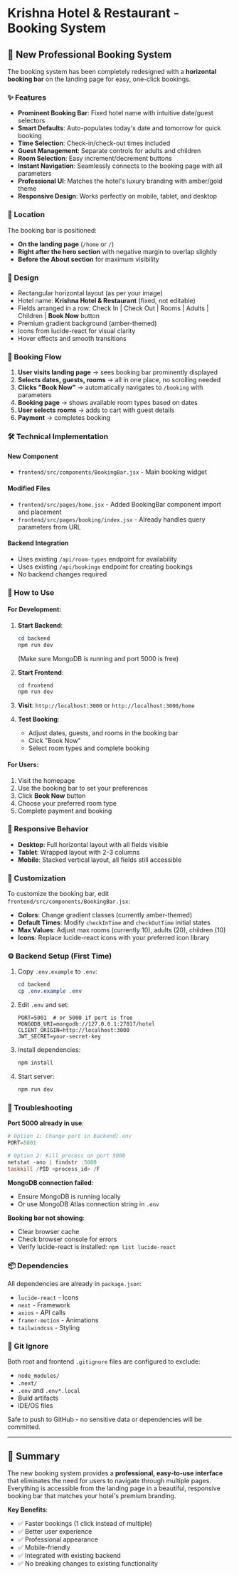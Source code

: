 # Krishna Hotel & Restaurant - Booking System

## 🎯 New Professional Booking System

The booking system has been completely redesigned with a **horizontal booking bar** on the landing page for easy, one-click bookings.

### ✨ Features

- **Prominent Booking Bar**: Fixed hotel name with intuitive date/guest selectors
- **Smart Defaults**: Auto-populates today's date and tomorrow for quick booking
- **Time Selection**: Check-in/check-out times included
- **Guest Management**: Separate controls for adults and children
- **Room Selection**: Easy increment/decrement buttons
- **Instant Navigation**: Seamlessly connects to the booking page with all parameters
- **Professional UI**: Matches the hotel's luxury branding with amber/gold theme
- **Responsive Design**: Works perfectly on mobile, tablet, and desktop

### 📍 Location

The booking bar is positioned:
- **On the landing page** (`/home` or `/`)
- **Right after the hero section** with negative margin to overlap slightly
- **Before the About section** for maximum visibility

### 🎨 Design

- Rectangular horizontal layout (as per your image)
- Hotel name: **Krishna Hotel & Restaurant** (fixed, not editable)
- Fields arranged in a row: Check In | Check Out | Rooms | Adults | Children | **Book Now** button
- Premium gradient background (amber-themed)
- Icons from lucide-react for visual clarity
- Hover effects and smooth transitions

### 🔄 Booking Flow

1. **User visits landing page** → sees booking bar prominently displayed
2. **Selects dates, guests, rooms** → all in one place, no scrolling needed
3. **Clicks "Book Now"** → automatically navigates to `/booking` with parameters
4. **Booking page** → shows available room types based on dates
5. **User selects rooms** → adds to cart with guest details
6. **Payment** → completes booking

### 🛠️ Technical Implementation

#### New Component
- `frontend/src/components/BookingBar.jsx` - Main booking widget

#### Modified Files
- `frontend/src/pages/home.jsx` - Added BookingBar component import and placement
- `frontend/src/pages/booking/index.jsx` - Already handles query parameters from URL

#### Backend Integration
- Uses existing `/api/room-types` endpoint for availability
- Uses existing `/api/bookings` endpoint for creating bookings
- No backend changes required

### 🚀 How to Use

#### For Development:

1. **Start Backend**:
   ```powershell
   cd backend
   npm run dev
   ```
   (Make sure MongoDB is running and port 5000 is free)

2. **Start Frontend**:
   ```powershell
   cd frontend
   npm run dev
   ```

3. **Visit**: `http://localhost:3000` or `http://localhost:3000/home`

4. **Test Booking**:
   - Adjust dates, guests, and rooms in the booking bar
   - Click "Book Now"
   - Select room types and complete booking

#### For Users:

1. Visit the homepage
2. Use the booking bar to set your preferences
3. Click **Book Now** button
4. Choose your preferred room type
5. Complete payment and booking

### 📱 Responsive Behavior

- **Desktop**: Full horizontal layout with all fields visible
- **Tablet**: Wrapped layout with 2-3 columns
- **Mobile**: Stacked vertical layout, all fields still accessible

### 🎨 Customization

To customize the booking bar, edit `frontend/src/components/BookingBar.jsx`:

- **Colors**: Change gradient classes (currently amber-themed)
- **Default Times**: Modify `checkInTime` and `checkOutTime` initial states
- **Max Values**: Adjust max rooms (currently 10), adults (20), children (10)
- **Icons**: Replace lucide-react icons with your preferred icon library

### ⚙️ Backend Setup (First Time)

1. Copy `.env.example` to `.env`:
   ```powershell
   cd backend
   cp .env.example .env
   ```

2. Edit `.env` and set:
   ```env
   PORT=5001  # or 5000 if port is free
   MONGODB_URI=mongodb://127.0.0.1:27017/hotel
   CLIENT_ORIGIN=http://localhost:3000
   JWT_SECRET=your-secret-key
   ```

3. Install dependencies:
   ```powershell
   npm install
   ```

4. Start server:
   ```powershell
   npm run dev
   ```

### 🐛 Troubleshooting

**Port 5000 already in use**:
```powershell
# Option 1: Change port in backend/.env
PORT=5001

# Option 2: Kill process on port 5000
netstat -ano | findstr :5000
taskkill /PID <process_id> /F
```

**MongoDB connection failed**:
- Ensure MongoDB is running locally
- Or use MongoDB Atlas connection string in `.env`

**Booking bar not showing**:
- Clear browser cache
- Check browser console for errors
- Verify lucide-react is installed: `npm list lucide-react`

### 📦 Dependencies

All dependencies are already in `package.json`:
- `lucide-react` - Icons
- `next` - Framework
- `axios` - API calls
- `framer-motion` - Animations
- `tailwindcss` - Styling

### 🔐 Git Ignore

Both root and frontend `.gitignore` files are configured to exclude:
- `node_modules/`
- `.next/`
- `.env` and `.env*.local`
- Build artifacts
- IDE/OS files

Safe to push to GitHub - no sensitive data or dependencies will be committed.

---

## 📝 Summary

The new booking system provides a **professional, easy-to-use interface** that eliminates the need for users to navigate through multiple pages. Everything is accessible from the landing page in a beautiful, responsive booking bar that matches your hotel's premium branding.

**Key Benefits**:
- ✅ Faster bookings (1 click instead of multiple)
- ✅ Better user experience
- ✅ Professional appearance
- ✅ Mobile-friendly
- ✅ Integrated with existing backend
- ✅ No breaking changes to existing functionality
